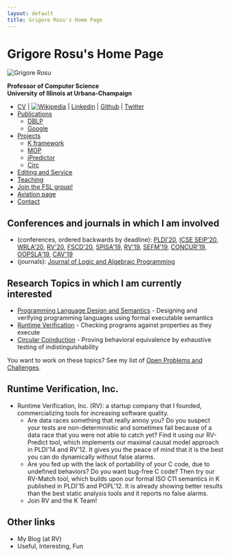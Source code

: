 ```yaml
---
layout: default
title: Grigore Rosu's Home Page
---
```


# Grigore Rosu's Home Page

![Grigore Rosu](/fsl//assets/photos/grigore-rosu-photo-main.jpg)

**Professor of Computer Science** <br/>
**University of Illinois at Urbana-Champaign**

- [CV](grigore-rosu-cv.html) | [![Wikipedia](/fsl//assets/pictures/wikipedia-favicon.png)](https://en.wikipedia.org/wiki/Grigore_Rosu) |
  [Linkedin](https://www.linkedin.com/in/grigorerosu)
  | [Github](https://github.com/grosu)
  | [Twitter](http://twitter.com/RosuGrigore)
- [Publications](grigore-rosu-publications.html)
   - [DBLP](http://www.informatik.uni-trier.de/~ley/db/indices/a-tree/r/Rosu:Grigore.html)
   - [Google](http://scholar.google.com/citations?user=yxpqbdQAAAAJ&hl=en)
- [Projects](/fsl//projects/index.html)
   - [K framework](http://kframework.org/)
   - [MOP](/fsl//projects/mop/index.html)
   - [jPredictor](/fsl//projects/jpredictor/index.html)
   - [Circ](/fsl//projects/circ/index.html)
- [Editing and Service](/fsl//other-pages/under-construction.html)
- [Teaching](/fsl//teaching/index.html)
- [Join the FSL group!](join-fsl-group.html)
- [Aviation page](/fsl//other-pages/under-construction.html)
- [Contact](/fsl//other-pages/under-construction.html)

## Conferences and journals in which I am involved

- (conferences, ordered backwards by deadline): 
  [PLDI'20](https://conf.researchr.org/home/pldi-2020), 
  [ICSE SEIP'20](https://conf.researchr.org/track/icse-2020/icse-2020-Software-Engineering-in-Practice),
  [WRLA'20](https://wrla2020.webs.upv.es/),
  [RV'20](https://rv20.ait.ac.at/),
  [FSCD'20](https://lipn.univ-paris13.fr/~guerrini/FSCD20/),
  [SPISA'19](https://www.cl.cam.ac.uk/~jrh13/spisa19.html),
  [RV'19](https://www.react.uni-saarland.de/rv2019/),
  [SEFM'19](https://sefm2019.inria.fr/),
  [CONCUR'19](https://event.cwi.nl/concur2019/),
  [OOPSLA'19](https://conf.researchr.org/track/splash-2019/splash-2019-oopsla),
  [CAV'19](http://i-cav.org/2019/)
- (journals): 
  [Journal of Logic and Algebraic Programming](http://www.journals.elsevier.com/the-journal-of-logic-and-algebraic-programming)

## Research Topics in which I am currently interested

- [Programming Language Design and Semantics](/fsl//projects/pl/index.html) - Designing and verifying programming languages using formal executable semantics
- [Runtime Verification](/fs//projects/rv/index.html) - Checking programs against properties as they execute
- [Circular Coinduction](/fsl//projects/circ/index.html) - Proving behavioral equivalence by exhaustive testing of indistinguishability

You want to work on these topics? 
See my list of [Open Problems and Challenges](/fsl//other-pages/open-problems.html).

## Runtime Verification, Inc.

- Runtime Verification, Inc. (RV): a startup company that I founded, commercializing tools for increasing software quality.
   - Are data races something that really annoy you? Do you suspect your tests are non-deterministic and sometimes fail because of a data race that you were not able to catch yet? Find it using our RV-Predict tool, which implements our maximal causal model approach in PLDI'14 and RV'12. It gives you the peace of mind that it is the best you can do dynamically without false alarms.
   - Are you fed up with the lack of portability of your C code, due to undefined behaviors? Do you want bug-free C code? Then try our RV-Match tool, which builds upon our formal ISO C11 semantics in K published in PLDI'15 and POPL'12. It is already showing better results than the best static analysis tools and it reports no false alarms.
   - Join RV and the K Team!

## Other links

- My Blog (at RV)
- Useful, Interesting, Fun

